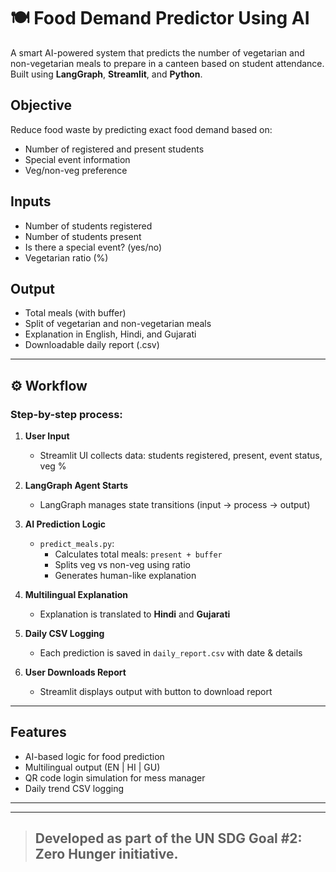 # 🍽️ Food Demand Predictor Using AI

A smart AI-powered system that predicts the number of vegetarian and non-vegetarian meals to prepare in a canteen based on student attendance. Built using **LangGraph**, **Streamlit**, and **Python**.

## Objective
Reduce food waste by predicting exact food demand based on:
- Number of registered and present students
- Special event information
- Veg/non-veg preference

## Inputs
- Number of students registered
- Number of students present
- Is there a special event? (yes/no)
- Vegetarian ratio (%)

## Output
- Total meals (with buffer)
- Split of vegetarian and non-vegetarian meals
- Explanation in English, Hindi, and Gujarati
- Downloadable daily report (.csv)

---

## ⚙️ Workflow

### Step-by-step process:

1. **User Input**
   - Streamlit UI collects data: students registered, present, event status, veg %

2. **LangGraph Agent Starts**
   - LangGraph manages state transitions (input → process → output)

3. **AI Prediction Logic**
   - `predict_meals.py`:
     - Calculates total meals: `present + buffer`
     - Splits veg vs non-veg using ratio
     - Generates human-like explanation

4. **Multilingual Explanation**
   - Explanation is translated to **Hindi** and **Gujarati**

5. **Daily CSV Logging**
   - Each prediction is saved in `daily_report.csv` with date & details

6. **User Downloads Report**
   - Streamlit displays output with button to download report
---

## Features
- AI-based logic for food prediction
- Multilingual output (EN | HI | GU)
- QR code login simulation for mess manager
- Daily trend CSV logging

---

---

> ## Developed as part of the UN SDG Goal #2: Zero Hunger initiative.
